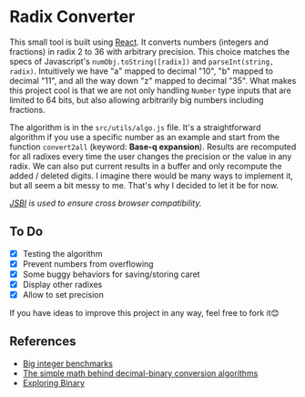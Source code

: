 # Radix Converter

This small tool is built using [React](https://github.com/facebook/create-react-app/). It converts numbers (integers and fractions) in radix 2 to 36 with arbitrary precision. This choice matches the specs of Javascript's `numObj.toString([radix])` and `parseInt(string, radix)`. Intuitively we have "a" mapped to decimal "10", "b" mapped to decimal "11", and all the way down "z" mapped to decimal "35". What makes this project cool is that we are not only handling `Number` type inputs that are limited to 64 bits, but also allowing arbitrarily big numbers including fractions.

The algorithm is in the `src/utils/algo.js` file. It's a straightforward algorithm if you use a specific number as an example and start from the function `convert2all` (keyword: **Base-q expansion**). Results are recomputed for all radixes every time the user changes the precision or the value in any radix. We can also put current results in a buffer and only recompute the added / deleted digits. I imagine there would be many ways to implement it, but all seem a bit messy to me. That's why I decided to let it be for now.

_[JSBI](https://github.com/GoogleChromeLabs/jsbi) is used to ensure cross browser compatibility._

## To Do

- [x] Testing the algorithm
- [x] Prevent numbers from overflowing
- [x] Some buggy behaviors for saving/storing caret
- [x] Display other radixes
- [x] Allow to set precision

If you have ideas to improve this project in any way, feel free to fork it😊

## References

- [Big integer benchmarks](https://peterolson.github.io/BigInteger.js/benchmark/)
- [The simple math behind decimal-binary conversion algorithms](https://indepth.dev/the-simple-math-behind-decimal-binary-conversion-algorithms/)
- [Exploring Binary](https://www.exploringbinary.com/)
